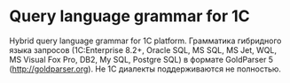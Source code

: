 # Query language grammar for 1C
Hybrid query language grammar for 1C platform.
Грамматика гибридного языка запросов (1C:Enterprise 8.2+, Oracle SQL, MS SQL, MS Jet, WQL, MS Visual Fox Pro, DB2, My SQL, Postgre SQL) в формате GoldParser 5 (http://goldparser.org). Не 1С диалекты поддерживаются не полностью.
